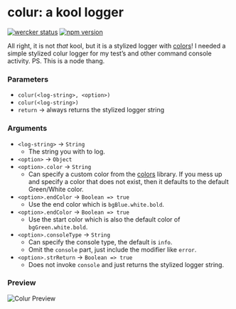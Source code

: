 # colur: a kool logger

[![wercker status](https://app.wercker.com/status/a432f5dddbb23e0ee1680892b3f511ef/s/master "wercker status")](https://app.wercker.com/project/byKey/a432f5dddbb23e0ee1680892b3f511ef)
[![npm version](http://img.shields.io/npm/v/colur.svg)](http://img.shields.io/npm/v/colur.svg)

All right, it is not _that_ kool, but it is a stylized logger with [colors](https://www.npmjs.com/package/colors)! I needed a simple stylized colur logger for my test’s and other command console activity. PS. This is a node thang.


### Parameters

+ `colur(<log-string>, <option>)`
+ `colur(<log-string>)`
+ `return` -> always returns the stylized logger string


### Arguments

+ `<log-string>` -> `String`
    * The string you with to log.
+ `<option>` -> `Object`
+ `<option>.color` -> `String`
    * Can specify a custom color from the [colors](https://www.npmjs.com/package/colors) library. If you mess up and specify a color that does not exist, then it defaults to the default Green/White color.
+ `<option>.endColor` -> `Boolean => true`
    * Use the end color which is `bgBlue.white.bold`.
+ `<option>.endColor` -> `Boolean => true`
    * Use the start color which is also the default color of `bgGreen.white.bold`.
+ `<option>.consoleType` -> `String`
    * Can specify the console type, the default is `info`.
    * Omit the `console` part, just include the modifier like `error`.
+ `<option>.strReturn` -> `Boolean => true`
    * Does not invoke `console` and just returns the stylized logger string.


### Preview

![Colur Preview](http://i.imgur.com/EID9OeT.png)